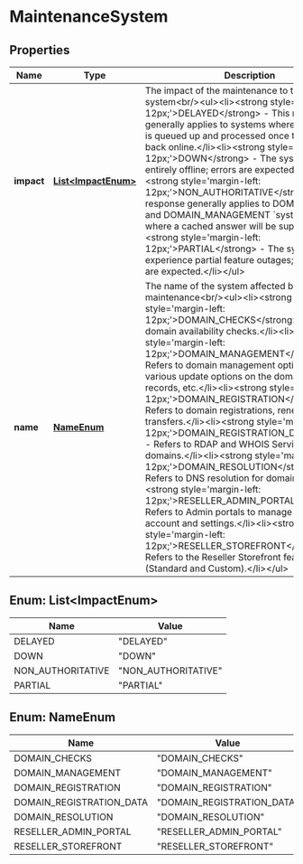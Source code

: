 

# MaintenanceSystem


## Properties

| Name | Type | Description | Notes |
|------------ | ------------- | ------------- | -------------|
|**impact** | [**List&lt;ImpactEnum&gt;**](#List&lt;ImpactEnum&gt;) | The impact of the maintenance to the system&lt;br/&gt;&lt;ul&gt;&lt;li&gt;&lt;strong style&#x3D;&#39;margin-left: 12px;&#39;&gt;DELAYED&lt;/strong&gt; - This response generally applies to systems where the request is queued up and processed once the system is back online.&lt;/li&gt;&lt;li&gt;&lt;strong style&#x3D;&#39;margin-left: 12px;&#39;&gt;DOWN&lt;/strong&gt; - The system will be entirely offline; errors are expected.&lt;/li&gt;&lt;li&gt;&lt;strong style&#x3D;&#39;margin-left: 12px;&#39;&gt;NON_AUTHORITATIVE&lt;/strong&gt; - This response generally applies to DOMAIN_CHECKS and DOMAIN_MANAGEMENT &#x60;system&#x60; values where a cached answer will be supplied.&lt;/li&gt;&lt;li&gt;&lt;strong style&#x3D;&#39;margin-left: 12px;&#39;&gt;PARTIAL&lt;/strong&gt; - The system will experience partial feature outages; some errors are expected.&lt;/li&gt;&lt;/ul&gt; |  |
|**name** | [**NameEnum**](#NameEnum) | The name of the system affected by the maintenance&lt;br/&gt;&lt;ul&gt;&lt;li&gt;&lt;strong style&#x3D;&#39;margin-left: 12px;&#39;&gt;DOMAIN_CHECKS&lt;/strong&gt; - Refers to domain availability checks.&lt;/li&gt;&lt;li&gt;&lt;strong style&#x3D;&#39;margin-left: 12px;&#39;&gt;DOMAIN_MANAGEMENT&lt;/strong&gt; - Refers to domain management options including various update options on the domain, contacts, records, etc.&lt;/li&gt;&lt;li&gt;&lt;strong style&#x3D;&#39;margin-left: 12px;&#39;&gt;DOMAIN_REGISTRATION&lt;/strong&gt; - Refers to domain registrations, renewals, transfers.&lt;/li&gt;&lt;li&gt;&lt;strong style&#x3D;&#39;margin-left: 12px;&#39;&gt;DOMAIN_REGISTRATION_DATA&lt;/strong&gt; - Refers to RDAP and WHOIS Service queries for domains.&lt;/li&gt;&lt;li&gt;&lt;strong style&#x3D;&#39;margin-left: 12px;&#39;&gt;DOMAIN_RESOLUTION&lt;/strong&gt; - Refers to DNS resolution for domains.&lt;/li&gt;&lt;li&gt;&lt;strong style&#x3D;&#39;margin-left: 12px;&#39;&gt;RESELLER_ADMIN_PORTAL&lt;/strong&gt; - Refers to Admin portals to manage the reseller account and settings.&lt;/li&gt;&lt;li&gt;&lt;strong style&#x3D;&#39;margin-left: 12px;&#39;&gt;RESELLER_STOREFRONT&lt;/strong&gt; - Refers to the Reseller Storefront features (Standard and Custom).&lt;/li&gt;&lt;/ul&gt; |  |



## Enum: List&lt;ImpactEnum&gt;

| Name | Value |
|---- | -----|
| DELAYED | &quot;DELAYED&quot; |
| DOWN | &quot;DOWN&quot; |
| NON_AUTHORITATIVE | &quot;NON_AUTHORITATIVE&quot; |
| PARTIAL | &quot;PARTIAL&quot; |



## Enum: NameEnum

| Name | Value |
|---- | -----|
| DOMAIN_CHECKS | &quot;DOMAIN_CHECKS&quot; |
| DOMAIN_MANAGEMENT | &quot;DOMAIN_MANAGEMENT&quot; |
| DOMAIN_REGISTRATION | &quot;DOMAIN_REGISTRATION&quot; |
| DOMAIN_REGISTRATION_DATA | &quot;DOMAIN_REGISTRATION_DATA&quot; |
| DOMAIN_RESOLUTION | &quot;DOMAIN_RESOLUTION&quot; |
| RESELLER_ADMIN_PORTAL | &quot;RESELLER_ADMIN_PORTAL&quot; |
| RESELLER_STOREFRONT | &quot;RESELLER_STOREFRONT&quot; |



